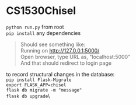 # CS1530Chisel

`python run.py` from root\
`pip install` any dependencies

>Should see something like:<br>
>Running on http://127.0.0.1:5000/<br>
>Open browser, type URL as, "localhost:5000"<br>
>And that should redirect to login page<br>

to record structural changes in the database:\
`pip install Flask-Migrate`\
`export FLASK_APP=chisel`\
`flask db migrate -m "message"`\
`flask db upgrade`\

